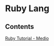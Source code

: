 # Ruby Lang

## Contents

[Ruby Tutorial - Medio](https://github.com/vanbumi/CodeJournal/blob/master/Ruby%20On%20Rails/Ruby%20Lang/Ruby%20Tutorial.md)